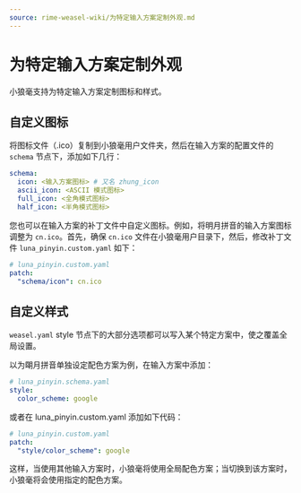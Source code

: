 ```yaml
---
source: rime-weasel-wiki/为特定输入方案定制外观.md
---
```


# 为特定输入方案定制外观

小狼毫支持为特定输入方案定制图标和样式。

## 自定义图标

将图标文件（.ico）复制到小狼毫用户文件夹，然后在输入方案的配置文件的 `schema` 节点下，添加如下几行：

```yaml
schema:
  icon: <输入方案图标> # 又名 zhung_icon
  ascii_icon: <ASCII 模式图标>
  full_icon: <全角模式图标>
  half_icon: <半角模式图标>
```

您也可以在输入方案的补丁文件中自定义图标。例如，将明月拼音的输入方案图标调整为 `cn.ico`。首先，确保 `cn.ico` 文件在小狼毫用户目录下，然后，修改补丁文件 `luna_pinyin.custom.yaml` 如下：

```yaml
# luna_pinyin.custom.yaml
patch:
  "schema/icon": cn.ico
```

## 自定义样式

`weasel.yaml` style 节点下的大部分选项都可以写入某个特定方案中，使之覆盖全局设置。

以为朙月拼音单独设定配色方案为例，在输入方案中添加：

```yaml
# luna_pinyin.schema.yaml
style:
  color_scheme: google
```

或者在 luna_pinyin.custom.yaml 添加如下代码：

```yaml
# luna_pinyin.custom.yaml
patch:
  "style/color_scheme": google
```

这样，当使用其他输入方案时，小狼毫将使用全局配色方案；当切换到该方案时，小狼毫将会使用指定的配色方案。